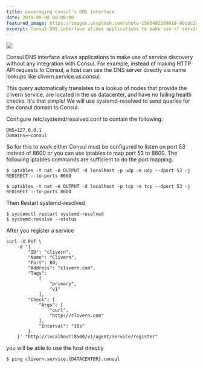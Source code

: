```yaml
---
title: Leveraging Consul’s DNS Interface
date: 2019-05-08 00:00:00
featured_image: https://images.unsplash.com/photo-1505482109018-88cdc2e3d1bc?q=75&fm=jpg&w=1000&fit=max
excerpt: Consul DNS interface allows applications to make use of service discovery without any integration with Consul. For example, instead of making HTTP API requests to Consul, a host can use the DNS server directly via name lookups like clivern.service.us.consul.
---
```


![](https://images.unsplash.com/photo-1505482109018-88cdc2e3d1bc?q=75&fm=jpg&w=1000&fit=max)

Consul DNS interface allows applications to make use of service discovery without any integration with Consul. For example, instead of making HTTP API requests to Consul, a host can use the DNS server directly via name lookups like clivern.service.us.consul.

This query automatically translates to a lookup of nodes that provide the clivern service, are located in the us datacenter, and have no failing health checks. It's that simple! We will use systemd-resolved to send queries for the consul domain to Consul.

Configure /etc/systemd/resolved.conf to contain the following:

```
DNS=127.0.0.1
Domains=~consul
```

So for this to work either Consul must be configured to listen on port 53 instead of 8600 or you can use iptables to map port 53 to 8600. The following iptables commands are sufficient to do the port mapping.

```
$ iptables -t nat -A OUTPUT -d localhost -p udp -m udp --dport 53 -j REDIRECT --to-ports 8600

$ iptables -t nat -A OUTPUT -d localhost -p tcp -m tcp --dport 53 -j REDIRECT --to-ports 8600
```

Then Restart systemd-resolved

```
$ systemctl restart systemd-resolved
$ systemd-resolve --status
```

After you register a service

```
curl -X PUT \
    -d '{
        "ID": "clivern",
        "Name": "Clivern",
        "Port": 80,
        "Address": "clivern.com",
        "Tags":
            [
                "primary",
                "v1"
            ],
        "Check": {
            "Args": [
                "curl",
                "http://clivern.com"
            ],
            "Interval": "10s"
        }
    }' "http://localhost:8500/v1/agent/service/register"
```

you will be able to use the host directly

```
$ ping clivern.service.{DATACENTER}.consul
```